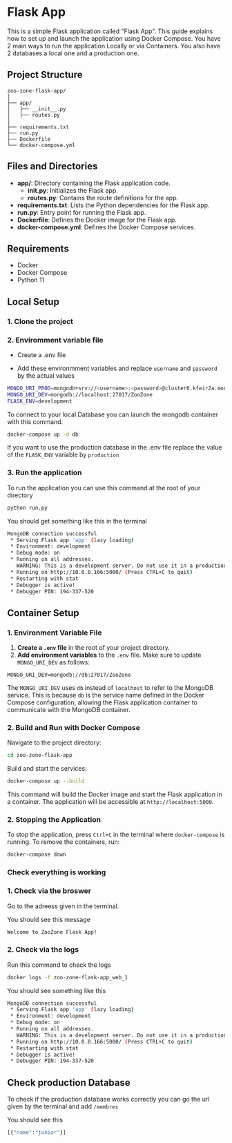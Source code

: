 
# Flask App

This is a simple Flask application called "Flask App". This guide explains how to set up and launch the application using Docker Compose.
You have 2 main ways to run the application Locally or via Containers. You also have 2 databases a local one and a production one.  

## Project Structure

```
zoo-zone-flask-app/
│
├── app/
│   ├── __init__.py
│   ├── routes.py
│
├── requirements.txt
├── run.py
├── Dockerfile
└── docker-compose.yml
```

## Files and Directories

- **app/**: Directory containing the Flask application code.
  - **__init__.py**: Initializes the Flask app.
  - **routes.py**: Contains the route definitions for the app.
- **requirements.txt**: Lists the Python dependencies for the Flask app.
- **run.py**: Entry point for running the Flask app.
- **Dockerfile**: Defines the Docker image for the Flask app.
- **docker-compose.yml**: Defines the Docker Compose services.

## Requirements

- Docker
- Docker Compose
- Python 11


## Local Setup


### 1. Clone the project 


### 2. Enviromment variable file 

- Create a .env file 

- Add these environmment variables  and replace ```username``` and ```password``` by the actual values 
```bash
MONGO_URI_PROD=mongodb+srv://<username>:<password>@cluster0.kfeir2a.mongodb.net/ZooZone?retryWrites=true&w=majority&appName=Cluster0
MONGO_URI_DEV=mongodb://localhost:27017/ZooZone
FLASK_ENV=development
```
To connect to your local Database you can launch the mongodb container with this command.

```bash 
docker-compose up -d db
```

If you want to use the production database in the .env file replace the value of the ```FLASK_ENV``` variable by ```production```

### 3. Run the application 

To run the application you can use this command at the root of your directory 

```bash 
python run.py 
```
You should get something like this in the terminal 
```bash 
MongoDB connection successful
 * Serving Flask app 'app' (lazy loading)
 * Environment: development
 * Debug mode: on
 * Running on all addresses.
   WARNING: This is a development server. Do not use it in a production deployment.
 * Running on http://10.0.0.166:5000/ (Press CTRL+C to quit)
 * Restarting with stat
 * Debugger is active!
 * Debugger PIN: 194-337-520
```

## Container Setup

### 1. Environment Variable File

1. **Create a `.env` file** in the root of your project directory.
2. **Add environment variables** to the `.env` file. Make sure to update `MONGO_URI_DEV` as follows:

```env
MONGO_URI_DEV=mongodb://db:27017/ZooZone
```

The `MONGO_URI_DEV` uses `db` instead of `localhost` to refer to the MongoDB service. This is because `db` is the service name defined in the Docker Compose configuration, allowing the Flask application container to communicate with the MongoDB container.
### 2. Build and Run with Docker Compose

Navigate to the project directory:

```bash
cd zoo-zone-flask-app
```

Build and start the services:

```bash
docker-compose up --build
```

This command will build the Docker image and start the Flask application in a container. The application will be accessible at `http://localhost:5000`.






### 2. Stopping the Application

To stop the application, press `Ctrl+C` in the terminal where `docker-compose` is running. To remove the containers, run:

```bash
docker-compose down
```

### Check everything is working

### 1. Check via the broswer 
Go to the adreess given in the terminal.

You should see this message 
```bash 
Welcome to ZooZone Flask App!
```

### 2. Check via the logs 

Run this command to check the logs 
``` bash 
docker logs -f zoo-zone-flask-app_web_1 
```
You should see something like this 
```bash 
MongoDB connection successful
 * Serving Flask app 'app' (lazy loading)
 * Environment: development
 * Debug mode: on
 * Running on all addresses.
   WARNING: This is a development server. Do not use it in a production deployment.
 * Running on http://10.0.0.166:5000/ (Press CTRL+C to quit)
 * Restarting with stat
 * Debugger is active!
 * Debugger PIN: 194-337-520
```


## Check production Database
To check if the production database works correctly you can go the url given by the terminal and add  ```/membres```


You should see this 
```bash 
[{"name":"junior"}]
```
